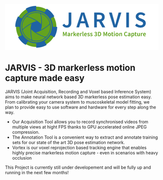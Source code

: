 ![](banner_new_new.png)

# JARVIS - 3D markerless motion capture made easy
JARVIS (Joint Acquisition, Recording and Voxel based Inference System) aims to make neural network based 3D markerless pose estimation easy. From calibrating your 
camera system to muscoskeletal model fitting, we plan to provide easy to use software and hardware for every step along the way. 
 - Our Acquisition Tool allows you to record synchronised videos from multiple views at hight FPS thanks to GPU accelerated online JPEG compression. 
 - The Annotation Tool is a convenient way to extract and annotate training sets for our state of the art 3D pose estimation network. 
 - Vortex is our voxel reprojection based tracking engine that enables highly precise markerless motion capture - even in scenarios with heavy occlusion

This Project is currently still under developement and will be fully up and running in the next few months!
